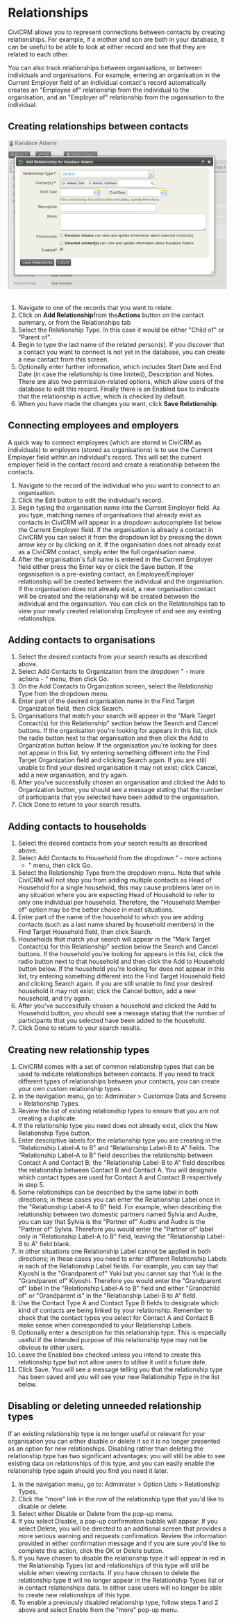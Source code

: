 Relationships
=============

CiviCRM allows you to represent connections between contacts by creating
relationships. For example, if a mother and son are both in your
database, it can be useful to be able to look at either record and see
that they are related to each other. 

You can also track relationships between organisations, or between
individuals and organisations. For example, entering an organisation in
the Current Employer field of an individual contact's record
automatically creates an "Employee of" relationship from the individual
to the organisation, and an "Employer of" relationship from the
organisation to the individual.

Creating relationships between contacts
---------------------------------------

![](/images/4.5%20Add%20Relationship.png) 

1.  Navigate to one of the records that you want to relate.
2.  Click on **Add Relationship**from the**Actions** button on the
    contact summary, or from the Relationships tab
3.  Select the Relationship Type. In this case it would be either "Child
    of" or "Parent of".
4.  Begin to type the last name of the related person(s). If you
    discover that a contact you want to connect is not yet in the
    database, you can create a new contact from this screen.
5.  Optionally enter further information, which includes Start Date and
    End Date (in case the relationship is time limited), Description and
    Notes. There are also two permission-related options, which allow
    users of the database to edit this record. Finally there is an
    Enabled box to indicate that the relationship is active, which is
    checked by default.
6.  When you have made the changes you want, click **Save
    Relationship**.

Connecting employees and employers
----------------------------------

A quick way to connect employees (which are stored in CiviCRM as
individuals) to employers (stored as organisations) is to use the
Current Employer field within an individual's record. This will set the
current employer field in the contact record and create a relationship
between the contacts.

1.  Navigate to the record of the individual who you want to connect to
    an organisation.
2.  Click the Edit button to edit the individual's record.
3.  Begin typing the organisation name into the Current Employer field.
    As you type, matching names of organisations that already exist as
    contacts in CiviCRM will appear in a dropdown autocomplete list
    below the Current Employer field. If the organisation is already a
    contact in CiviCRM you can select it from the dropdown list by
    pressing the down arrow key or by clicking on it. If the
    organisation does not already exist as a CiviCRM contact, simply
    enter the full organisation name. 
4.  After the organisation's full name is entered in the Current
    Employer field either press the Enter key or click the Save button.
    If the organisation is a pre-existing contact, an Employee/Employer
    relationship will be created between the individual and the
    organisation. If the organisation does not already exist, a new
    organisation contact will be created and the relationship will be
    created between the individual and the organisation. You can click
    on the Relationships tab to view your newly created relationship
    Employee of and see any existing relationships.

Adding contacts to organisations
--------------------------------

1.  Select the desired contacts from your search results as described
    above.
2.  Select Add Contacts to Organization from the dropdown " - more
    actions - " menu, then click Go.
3.  On the Add Contacts to Organization screen, select the Relationship
    Type from the dropdown menu.
4.  Enter part of the desired organisation name in the Find Target
    Organization field, then click Search.
5.  Organisations that match your search will appear in the "Mark Target
    Contact(s) for this Relationship" section below the Search and
    Cancel buttons. If the organisation you're looking for appears in
    this list, click the radio button next to that organisation and then
    click the Add to Organization button below. If the organisation
    you're looking for does not appear in this list, try entering
    something different into the Find Target Organization field and
    clicking Search again. If you are still unable to find your desired
    organisation it may not exist; click Cancel, add a new organisation,
    and try again.
6.  After you've successfully chosen an organisation and clicked the Add
    to Organization button, you should see a message stating that the
    number of participants that you selected have been added to the
    organisation.
7.  Click Done to return to your search results. 

Adding contacts to households
-----------------------------

1.  Select the desired contacts from your search results as described
    above.
2.  Select Add Contacts to Household from the dropdown " - more actions
    - " menu, then click Go.
3.  Select the Relationship Type from the dropdown menu. Note that while
    CiviCRM will not stop you from adding multiple contacts as Head of
    Household for a single household, this may cause problems later on
    in any situation where you are expecting Head of Household to refer
    to only one individual per household. Therefore, the "Household
    Member of" option may be the better choice in most situations.
4.  Enter part of the name of the household to which you are adding
    contacts (such as a last name shared by household members) in the
    Find Target Household field, then click Search.
5.  Households that match your search will appear in the "Mark Target
    Contact(s) for this Relationship" section below the Search and
    Cancel buttons. If the household you're looking for appears in this
    list, click the radio button next to that household and then click
    the Add to Household button below. If the household you're looking
    for does not appear in this list, try entering something different
    into the Find Target Household field and clicking Search again. If
    you are still unable to find your desired household it may not
    exist; click the Cancel button, add a new household, and try again.
6.  After you've successfully chosen a household and clicked the Add to
    Household button, you should see a message stating that the number
    of participants that you selected have been added to the household.
7.  Click Done to return to your search results.  

Creating new relationship types
-------------------------------

1.  CiviCRM comes with a set of common relationship types that can be
    used to indicate relationships between contacts. If you need to
    track different types of relationships between your contacts, you
    can create your own custom relationship types.
2.  In the navigation menu, go to: Administer > Customize Data and
    Screens > Relationship Types.
3.  Review the list of existing relationship types to ensure that you
    are not creating a duplicate.
4.  If the relationship type you need does not already exist, click the
    New Relationship Type button.
5.  Enter descriptive labels for the relationship type you are creating
    in the "Relationship Label-A to B" and "Relationship Label-B to A"
    fields. The "Relationship Label-A to B" field describes the
    relationship between Contact A and Contact B; the "Relationship
    Label-B to A" field describes the relationship between Contact B and
    Contact A. You will designate which contact types are used for
    Contact A and Contact B respectively in step 5. 
6.  Some relationships can be described by the same label in both
    directions; in these cases you can enter the Relationship Label once
    in the "Relationship Label-A to B" field. For example, when
    describing the relationship between two domestic partners named
    Sylvia and Audre, you can say that Sylvia is the "Partner of" Audre
    and Audre is the "Partner of" Sylvia. Therefore you would enter the
    "Partner of" label only in "Relationship Label-A to B" field,
    leaving the "Relationship Label-B to A" field blank. 
7.  In other situations one Relationship Label cannot be applied in both
    directions; in these cases you need to enter different Relationship
    Labels in each of the Relationship Label fields. For example, you
    can say that Kiyoshi is the "Grandparent of" Yuki but you cannot say
    that Yuki is the "Grandparent of" Kiyoshi. Therefore you would enter
    the "Grandparent of" label in the "Relationship Label-A to B" field
    and either "Grandchild of" or "Grandparent is" in the "Relationship
    Label-B to A" field.
8.  Use the Contact Type A and Contact Type B fields to designate which
    kind of contacts are being linked by your relationship. Remember to
    check that the contact types you select for Contact A and Contact B
    make sense when corresponded to your Relationship Labels.
9.  Optionally enter a description for this relationship type. This is
    especially useful if the intended purpose of this relationship type
    may not be obvious to other users.
10. Leave the Enabled box checked unless you intend to create this
    relationship type but not allow users to utilise it until a future
    date.
11. Click Save. You will see a message telling you that the relationship
    type has been saved and you will see your new Relationship Type in
    the list below. 

Disabling or deleting unneeded relationship types
-------------------------------------------------

If an existing relationship type is no longer useful or relevant for
your organisation you can either disable or delete it so it is no longer
presented as an option for new relationships. Disabling rather than
deleting the relationship type has two significant advantages: you will
still be able to see existing data on relationships of this type, and
you can easily enable the relationship type again should you find you
need it later. 

1.  In the navigation menu, go to: Administer > Option Lists >
    Relationship Types.
2.  Click the "more" link in the row of the relationship type that you'd
    like to disable or delete. 
3.  Select either Disable or Delete from the pop-up menu.
4.  If you select Disable, a pop-up confirmation bubble will appear. If
    you select Delete, you will be directed to an additional screen that
    provides a more serious warning and requests confirmation. Review
    the information provided in either confirmation message and if you
    are sure you'd like to complete this action, click the OK or Delete
    button.
5.  If you have chosen to disable the relationship type it will appear
    in red in the Relationship Types list and relationships of this type
    will still be visible when viewing contacts. If you have chosen to
    delete the relationship type it will no longer appear in the
    Relationship Types list or in contact relationships data. In either
    case users will no longer be able to create new relationships of
    this type.
6.  To enable a previously disabled relationship type, follow steps 1
    and 2 above and select Enable from the "more" pop-up menu.

